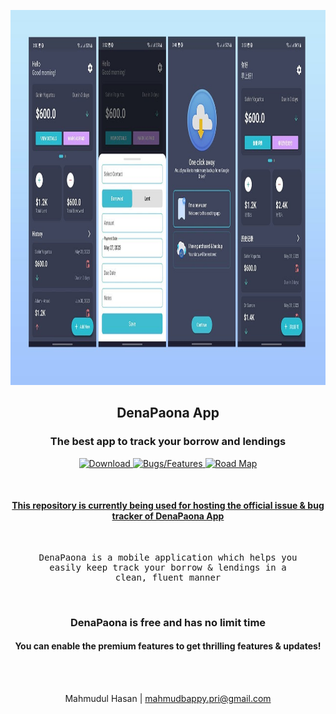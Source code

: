 <p align="center">
    <img src="cover.jpg" height="600px"/>
</p>


<h2 align="middle">DenaPaona App</p>
<h3 align="middle">The best app to track your borrow and lendings</h3>

<p align="center">
    <a href="https://play.google.com/store/apps/details?id=dev.mahmudz.denapaona">
        <img src="https://img.shields.io/badge/-Download-ff9600?style=for-the-badge" alt="Download">
    </a>
    <a href="https://github.com/mahmudz/denapaona/issues">
        <img src="https://img.shields.io/badge/-Bugs%20%2F%20Features-7057ff?style=for-the-badge" alt="Bugs/Features">
    </a>
    <a href="https://github.com/users/mahmudz/projects/2">
        <img src="https://img.shields.io/badge/-Road%20Map-blue?style=for-the-badge" alt="Road Map">
    </a>
</p>

<br>

<h4 align="middle">
    <u>
        This repository is currently being used for hosting the official issue 
        & bug tracker of DenaPaona App
    </u>
</h4>

<br>

<pre align="middle">
DenaPaona is a mobile application which helps you
easily keep track your borrow & lendings in a
clean, fluent manner
</pre>

<br>

<h3 align="middle">DenaPaona is free and has no limit time</h3>

<h4 align="middle">
    You can enable the premium features to get thrilling features & updates!
</h4>

<br>
<br>

<p align="center">
    Mahmudul Hasan | 
    <a href="mailto:mahmudbappy.pri@gmail.com">mahmudbappy.pri@gmail.com</a>
</p>
